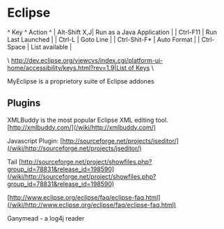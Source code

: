 # Eclipse


^ Key ^ Action ^
| Alt-Shift X,J| Run as a Java Application |
| Ctrl-F11     | Run Last Launched |
| Ctrl-L       | Goto Line   |
| Ctrl-Shit-F* | Auto Format |
| Ctrl-Space   | List available  |

\\
[http://dev.eclipse.org/viewcvs/index.cgi/platform-ui-home/accessibility/keys.html?rev=1.9|List of Keys](/wiki/http://dev.eclipse.org/viewcvs/index.cgi/platform-ui-home/accessibility/keys.html?rev=1.9|list_of_keys)
\\

MyEclipse is a proprietory suite of Eclipse addones



## Plugins

XMLBuddy is the most popular Eclipse XML editing tool.
[http://xmlbuddy.com/](/wiki/http://xmlbuddy.com/)

Javascript Plugin:
[http://sourceforge.net/projects/jseditor/](/wiki/http://sourceforge.net/projects/jseditor/)

Tail 
[http://sourceforge.net/project/showfiles.php?group_id=78831&release_id=198590](/wiki/http://sourceforge.net/project/showfiles.php?group_id=78831&release_id=198590)


[http://www.eclipse.org/eclipse/faq/eclipse-faq.html](/wiki/http://www.eclipse.org/eclipse/faq/eclipse-faq.html)


Ganymead - a log4j reader